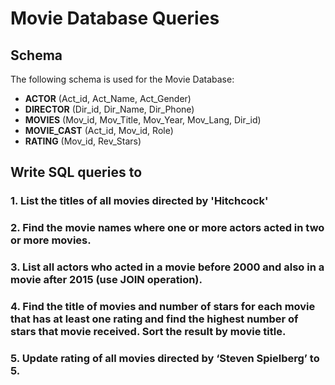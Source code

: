 # Movie Database Queries

## Schema
The following schema is used for the Movie Database:

-  **ACTOR** (Act_id, Act_Name, Act_Gender) 
-  **DIRECTOR** (Dir_id, Dir_Name, Dir_Phone)
-  **MOVIES** (Mov_id, Mov_Title, Mov_Year, Mov_Lang, Dir_id) 
-  **MOVIE_CAST** (Act_id, Mov_id, Role) 
-  **RATING** (Mov_id, Rev_Stars)

## Write SQL queries to 

### 1. List the titles of all movies directed by 'Hitchcock'

### 2. Find the movie names where one or more actors acted in two or more movies. 

### 3. List all actors who acted in a movie before 2000 and also in a movie after 2015 (use JOIN operation). 

### 4. Find the title of movies and number of stars for each movie that has at least one rating and find the highest number of stars that movie received. Sort the result by movie title. 

### 5. Update rating of all movies directed by ‘Steven Spielberg’ to 5.